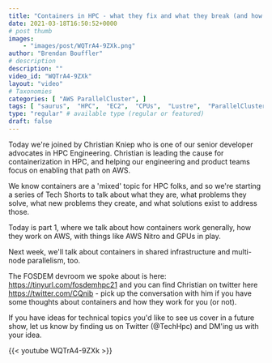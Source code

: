 ```yaml
---
title: "Containers in HPC - what they fix and what they break (and how to fix that, too)"
date: 2021-03-18T16:50:52+0000
# post thumb
images:
    - "images/post/WQTrA4-9ZXk.png"
author: "Brendan Bouffler"
# description
description: ""
video_id: "WQTrA4-9ZXk"
layout: "video"
# Taxonomies
categories: [ "AWS ParallelCluster", ]
tags: [ "saurus",  "HPC",  "EC2",  "CPUs",  "Lustre",  "ParallelCluster",  "GPUs",  "Storage",  "Schedulers",  "docker",  "High Performance Computing",  "containers",  "virtualization",  "techshorts", ]
type: "regular" # available type (regular or featured)
draft: false
---
```


Today we're joined by Christian Kniep who is one of our senior developer advocates in HPC Engineering. Christian is leading the cause for containerization in HPC, and helping our engineering and product teams focus on enabling that path on AWS.

We know containers are a 'mixed' topic for HPC folks, and so we're starting a series of Tech Shorts to talk about what they are, what problems they solve, what new problems they create, and what solutions exist to address those.

Today is part 1, where we talk about how containers work generally, how they work on AWS, with things like AWS Nitro and GPUs in play.

Next week, we'll talk about containers in shared infrastructure and multi-node parallelism, too.

The FOSDEM devroom we spoke about is here: https://tinyurl.com/fosdemhpc21 and you can find Christian on twitter here https://twitter.com/CQnib - pick up the conversation with him if you have some thoughts about containers and how they work for you (or not).

If you have ideas for technical topics you'd like to see us cover in a future show, let us know by finding us on Twitter (@TechHpc) and DM'ing us with your idea.

{{< youtube WQTrA4-9ZXk >}}